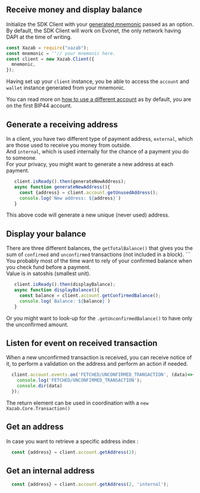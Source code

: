 ## Receive money and display balance

Initialize the SDK Client with your [generated mnemonic](/examples/generate-a-new-mnemonic) passed as an option.  
By default, the SDK Client will work on Evonet, the only network having DAPI at the time of writing.

```js
const Xazab = require("xazab");
const mnemonic = ''// your mnemonic here.
const client = new Xazab.Client({
  mnemonic,
});
```

Having set up your `client` instance, you be able to access the `account` and `wallet` instance generated from your mnemonic.

You can read more on [how to use a different account](/examples/use-different-account) as by default, you are on the first BIP44 account. 


## Generate a receiving address

In a client, you have two different type of payment address, `external`, which are those used to receive you money from outside.   
And `internal`, which is used internally for the chance of a payment you do to someone.  
For your privacy, you might want to generate a new address at each payment.

```js
   client.isReady().then(generateNewAddress);
   async function generateNewAddress(){
     const {address} = client.account.getUnusedAddress();
     console.log(`New address: ${address}`)
   }
```

This above code will generate a new unique (never used) address. 

## Display your balance

There are three different balances, the `getTotalBalance()` that gives you the sum of `confirmed` and `unconfirmed` transactions (not included in a block). ```
You probably most of the time want to rely of your confirmed balance when you check fund before a payment.  
Value is in satoshis (smallest unit).

```js
   client.isReady().then(displayBalance);
   async function displayBalance(){
     const balance = client.account.getConfirmedBalance();
     console.log(`Balance: ${balance}`)
   }
```

Or you might want to look-up for the `.getUnconfirmedBalance()` to have only the unconfirmed amount. 

## Listen for event on received transaction 

When a new unconfirmed transaction is received, you can receive notice of it, to perform a validation on the address and perform an action if needed.   

```js
  client.account.events.on('FETCHED/UNCONFIRMED_TRANSACTION', (data)=>{
    console.log('FETCHED/UNCONFIRMED_TRANSACTION');
    console.dir(data)
  });
```

The return element can be used in coordination with a `new Xazab.Core.Transaction()`

## Get an address 

In case you want to retrieve a specific address index : 

```js
  const {address} = client.account.getAddress(2);
```

## Get an internal address 

```js
  const {address} = client.account.getAddress(2, 'internal');
```
